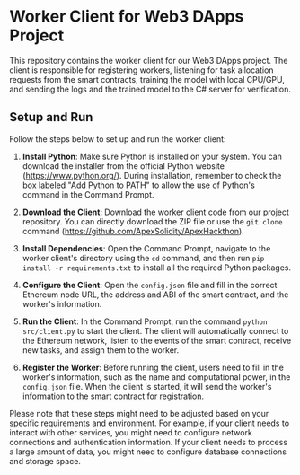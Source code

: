 # Worker Client for Web3 DApps Project

This repository contains the worker client for our Web3 DApps project. The client is responsible for registering workers, listening for task allocation requests from the smart contracts, training the model with local CPU/GPU, and sending the logs and the trained model to the C# server for verification.

## Setup and Run

Follow the steps below to set up and run the worker client:

1. **Install Python**: Make sure Python is installed on your system. You can download the installer from the official Python website (https://www.python.org/). During installation, remember to check the box labeled "Add Python to PATH" to allow the use of Python's command in the Command Prompt.

2. **Download the Client**: Download the worker client code from our project repository. You can directly download the ZIP file or use the `git clone` command (https://github.com/ApexSolidity/ApexHackthon).

3. **Install Dependencies**: Open the Command Prompt, navigate to the worker client's directory using the `cd` command, and then run `pip install -r requirements.txt` to install all the required Python packages.

4. **Configure the Client**: Open the `config.json` file and fill in the correct Ethereum node URL, the address and ABI of the smart contract, and the worker's information.

5. **Run the Client**: In the Command Prompt, run the command `python src/client.py` to start the client. The client will automatically connect to the Ethereum network, listen to the events of the smart contract, receive new tasks, and assign them to the worker.

6. **Register the Worker**: Before running the client, users need to fill in the worker's information, such as the name and computational power, in the `config.json` file. When the client is started, it will send the worker's information to the smart contract for registration.

Please note that these steps might need to be adjusted based on your specific requirements and environment. For example, if your client needs to interact with other services, you might need to configure network connections and authentication information. If your client needs to process a large amount of data, you might need to configure database connections and storage space.

